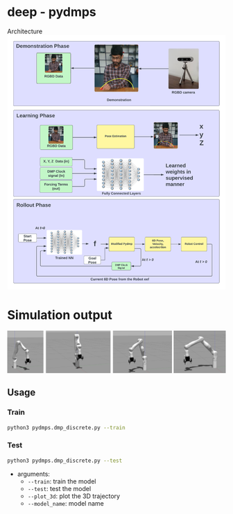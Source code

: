 deep - pydmps
======
Architecture
![Architecture](RL_project.png)

Simulation output
======
![Kinova simualtion](sim_kinova.png)
## Usage

### Train

```bash
python3 pydmps.dmp_discrete.py --train
```

### Test

```bash
python3 pydmps.dmp_discrete.py --test
```

- arguments:
  - `--train`: train the model
  - `--test`: test the model
  - `--plot_3d`: plot the 3D trajectory
  - `--model_name`: model name
